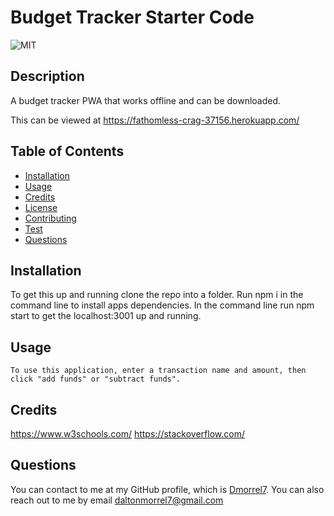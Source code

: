 # Budget Tracker Starter Code

  ![MIT](https://img.shields.io/badge/license-MIT-blue)
    
  ## Description
  A budget tracker PWA that works offline and can be downloaded.

  This can be viewed at https://fathomless-crag-37156.herokuapp.com/

  ## Table of Contents
  * [Installation](#installation)
  * [Usage](#usage)
  * [Credits](#credits)
  * [License](#license)
  * [Contributing](#Contributing)
  * [Test](#test)
  * [Questions](#questions)
  
  ## Installation
   To get this up and running clone the repo into a folder. Run npm i in the command line to install apps dependencies. In the command line run npm start to get the localhost:3001 up and running.

  ## Usage
    To use this application, enter a transaction name and amount, then click "add funds" or "subtract funds".

  ## Credits
  https://www.w3schools.com/ https://stackoverflow.com/


  ## Questions
  You can contact to me at my GitHub profile, which is [Dmorrel7](https://github.com/Dmorrel7).
  You can also reach out to me by email daltonmorrel7@gmail.com